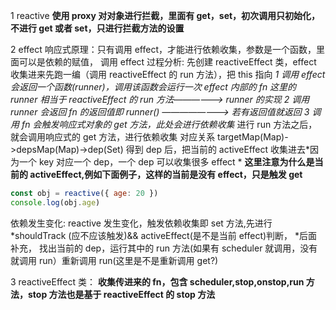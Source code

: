 1 reactive
**使用 proxy 对对象进行拦截，里面有 get，set，初次调用只初始化，不进行 get 或者 set，只进行拦截方法的设置**


2 effect
响应式原理：只有调用 effect，才能进行依赖收集，参数是一个函数，里面可以是依赖的赋值，
调用 effect 过程分析:
先创建 reactiveEffect 类，effect 收集进来先跑一编（调用 reactiveEffect 的 run 方法），把 this 指向
_1 调用 effect 会返回一个函数(runner)，调用该函数会运行一次 effect 内部的 fn 这里的 runner 相当于 reactiveEffect 的 run 方法——————> runner 的实现_
_2 调用 runner 会返回 fn 的返回值即 runner() ————————> 若有返回值就返回_
_3 调用 fn 会触发响应式对象的 get 方法，此处会进行依赖收集_
进行 run 方法之后，就会调用响应式的 get 方法，进行依赖收集
对应关系 targetMap(Map)->depsMap(Map)->dep(Set)
得到 dep 后，把当前的 activeEffect 收集进去*因为一个 key 对应一个 dep，一个 dep 可以收集很多 effect *
**这里注意为什么是当前的 activeEffect,例如下面例子，这样的当前是没有 effect，只是触发 get**

```javascript
const obj = reactive({ age: 20 })
console.log(obj.age)
```


依赖发生变化: reactive 发生变化，触发依赖收集即 set 方法,先进行*shouldTrack (应不应该触发)&& activeEffect(是不是当前 effect)判断， *后面补充，
找出当前的 dep，运行其中的 run 方法(如果有 scheduler 就调用，没有就调用 run）重新调用 run(这里是不是重新调用 get?)


3 reactiveEffect 类：
**收集传进来的 fn，包含 scheduler,stop,onstop,run 方法，stop 方法也是基于 reactiveEffect 的 stop 方法**
​

